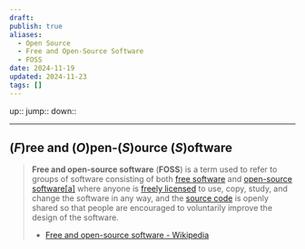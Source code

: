 ```yaml
---
draft: 
publish: true
aliases:
  - Open Source
  - Free and Open-Source Software
  - FOSS
date: 2024-11-19
updated: 2024-11-23
tags: []
---
```


up::
jump::
down::

---

## (_F_)ree and (_O_)pen-(_S_)ource (_S_)oftware

> **Free and open-source software** (**FOSS**) is a term used to refer to groups of software consisting of both [free software](https://en.wikipedia.org/wiki/Free_software "Free software") and [open-source software](https://en.wikipedia.org/wiki/Open-source_software "Open-source software")[[a]](https://en.wikipedia.org/wiki/Free_and_open-source_software#cite_note-3) where anyone is [freely licensed](https://en.wikipedia.org/wiki/Free_software_license "Free software license") to use, copy, study, and change the software in any way, and the [source code](https://en.wikipedia.org/wiki/Source_code "Source code") is openly shared so that people are encouraged to voluntarily improve the design of the software.
> - [Free and open-source software - Wikipedia](https://en.wikipedia.org/wiki/Free_and_open-source_software)
